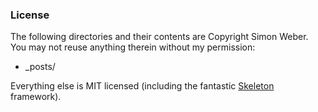 ### License

The following directories and their contents are Copyright Simon Weber. You may not reuse anything therein without my permission:

* _posts/

Everything else is MIT licensed (including the fantastic [Skeleton](https://github.com/dhgamache/Skeleton) framework).